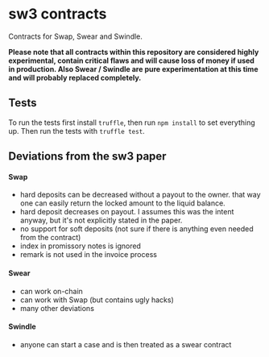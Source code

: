# sw3 contracts

Contracts for Swap, Swear and Swindle.

**Please note that all contracts within this repository are considered highly experimental, contain critical flaws and will cause loss of money if used in production. Also Swear / Swindle are pure experimentation at this time and will probably replaced completely.**

## Tests

To run the tests first install `truffle`, then run `npm install` to set everything up.
Then run the tests with `truffle test`.

## Deviations from the sw3 paper

#### Swap

* hard deposits can be decreased without a payout to the owner. that way one can easily return the locked amount to the liquid balance.
* hard deposit decreases on payout. I assumes this was the intent anyway, but it's not explicitly stated in the paper.
* no support for soft deposits (not sure if there is anything even needed from the contract)
* index in promissory notes is ignored
* remark is not used in the invoice process

#### Swear

* can work on-chain
* can work with Swap (but contains ugly hacks)
* many other deviations

#### Swindle

* anyone can start a case and is then treated as a swear contract

